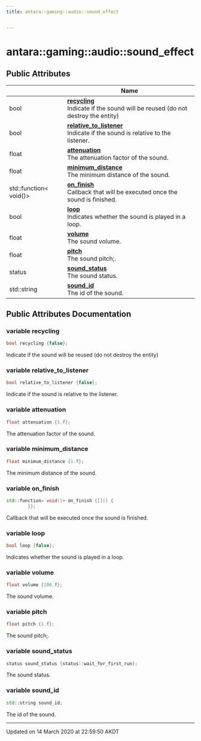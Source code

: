 ```yaml
---
title: antara::gaming::audio::sound_effect


---
```


# antara::gaming::audio::sound_effect

















## Public Attributes

|                | Name           |
| -------------- | -------------- |
| bool | **[recycling](Classes/structantara_1_1gaming_1_1audio_1_1sound__effect.md#variable-recycling)** <br>Indicate if the sound will be reused (do not destroy the entity)  |
| bool | **[relative_to_listener](Classes/structantara_1_1gaming_1_1audio_1_1sound__effect.md#variable-relative_to_listener)** <br>Indicate if the sound is relative to the listener.  |
| float | **[attenuation](Classes/structantara_1_1gaming_1_1audio_1_1sound__effect.md#variable-attenuation)** <br>The attenuation factor of the sound.  |
| float | **[minimum_distance](Classes/structantara_1_1gaming_1_1audio_1_1sound__effect.md#variable-minimum_distance)** <br>The minimum distance of the sound.  |
| std::function< void()> | **[on_finish](Classes/structantara_1_1gaming_1_1audio_1_1sound__effect.md#variable-on_finish)** <br>Callback that will be executed once the sound is finished.  |
| bool | **[loop](Classes/structantara_1_1gaming_1_1audio_1_1sound__effect.md#variable-loop)** <br>Indicates whether the sound is played in a loop.  |
| float | **[volume](Classes/structantara_1_1gaming_1_1audio_1_1sound__effect.md#variable-volume)** <br>The sound volume.  |
| float | **[pitch](Classes/structantara_1_1gaming_1_1audio_1_1sound__effect.md#variable-pitch)** <br>The sound pitch;.  |
| status | **[sound_status](Classes/structantara_1_1gaming_1_1audio_1_1sound__effect.md#variable-sound_status)** <br>The sound status.  |
| std::string | **[sound_id](Classes/structantara_1_1gaming_1_1audio_1_1sound__effect.md#variable-sound_id)** <br>The id of the sound.  |












## Public Attributes Documentation

### variable recycling

```cpp
bool recycling {false};
```

Indicate if the sound will be reused (do not destroy the entity) 



























### variable relative_to_listener

```cpp
bool relative_to_listener {false};
```

Indicate if the sound is relative to the listener. 



























### variable attenuation

```cpp
float attenuation {1.f};
```

The attenuation factor of the sound. 



























### variable minimum_distance

```cpp
float minimum_distance {1.f};
```

The minimum distance of the sound. 



























### variable on_finish

```cpp
std::function< void()> on_finish {[]() {
        }};
```

Callback that will be executed once the sound is finished. 



























### variable loop

```cpp
bool loop {false};
```

Indicates whether the sound is played in a loop. 



























### variable volume

```cpp
float volume {100.f};
```

The sound volume. 



























### variable pitch

```cpp
float pitch {1.f};
```

The sound pitch;. 



























### variable sound_status

```cpp
status sound_status {status::wait_for_first_run};
```

The sound status. 



























### variable sound_id

```cpp
std::string sound_id;
```

The id of the sound. 































-------------------------------

Updated on 14 March 2020 at 22:59:50 AKDT